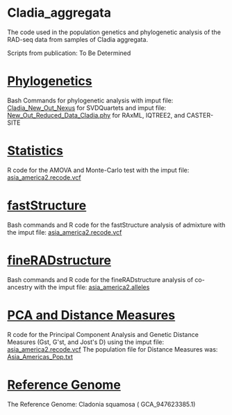 # Cladia_aggregata
The code used in the population genetics and phylogenetic analysis of the RAD-seq data from samples of Cladia aggregata.

Scripts from publication: To Be Determined

# [Phylogenetics](./Phylogenetics) 

Bash Commands for phylogenetic analysis with imput file: [Cladia_New_Out_Nexus](./Cladia_New_Out_Nexus) for SVDQuartets and imput file: [New_Out_Reduced_Data_Cladia.phy](https://drive.google.com/file/d/139MlRDIIaYsnJ4n7lHqggoQq8RFwfyTO/view?usp=drive_link) for RAxML, IQTREE2, and CASTER-SITE

# [Statistics](./Statistics) 

R code for the AMOVA and Monte-Carlo test with the imput file: [asia_america2.recode.vcf](./asia_america2.recode.vcf) 

# [fastStructure](./fastStructure) 

Bash commands and R code for the fastStructure analysis of admixture with the imput file: [asia_america2.recode.vcf](./asia_america2.recode.vcf)

# [fineRADstructure](./fineRADstructure)

Bash commands and R code for the fineRADstructure analysis of co-ancestry with the imput file: [asia_america2.alleles](https://drive.google.com/file/d/1cr64Wyvcl9oXQiJnV7eaeRbda88NNqmI/view?usp=drive_link)

# [PCA and Distance Measures](./PCA_and_Distance_Measures) 

R code for the Principal Component Analysis and Genetic Distance Measures (Gst, G'st, and Jost's D) using the imput file: [asia_america2.recode.vcf](./asia_america2.recode.vcf) The population file for Distance Measures was: [Asia_Americas_Pop.txt](./Asia_Americas_Pop.txt)

# [Reference Genome](https://drive.google.com/file/d/1yJ0Ev7ZGxHdjvZT1SsUB-_I27PE7K-G9/view?usp=drive_link)

The Reference Genome: Cladonia squamosa (
GCA_947623385.1)
